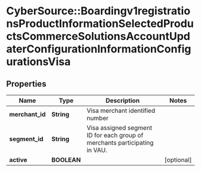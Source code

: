 # CyberSource::Boardingv1registrationsProductInformationSelectedProductsCommerceSolutionsAccountUpdaterConfigurationInformationConfigurationsVisa

## Properties
Name | Type | Description | Notes
------------ | ------------- | ------------- | -------------
**merchant_id** | **String** | Visa merchant identified number | 
**segment_id** | **String** | Visa assigned segment ID for each group of merchants participating in VAU. | 
**active** | **BOOLEAN** |  | [optional] 


